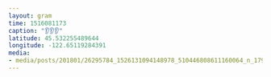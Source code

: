 ```yaml
---
layout: gram
time: 1516081173
caption: "👂👂👂"
latitude: 45.532255489644
longitude: -122.65119284391
media:
- media/posts/201801/26295784_1526131094148978_510446808611160064_n_17918764180061488.jpg
---
```

